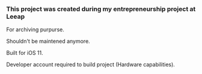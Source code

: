 ### This project was created during my entrepreneurship project at Leeap

For archiving purpurse.


Shouldn't be maintened anymore.


Built for iOS 11.


Developer account required to build project (Hardware capabilities).

